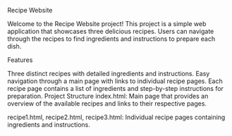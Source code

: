 Recipe Website

Welcome to the Recipe Website project! This project is a simple web application that showcases three delicious recipes. Users can navigate through the recipes to find ingredients and instructions to prepare each dish.

Features

Three distinct recipes with detailed ingredients and instructions.
Easy navigation through a main page with links to individual recipe pages.
Each recipe page contains a list of ingredients and step-by-step instructions for preparation.
Project Structure
index.html: Main page that provides an overview of the available recipes and links to their respective pages.

recipe1.html, recipe2.html, recipe3.html: Individual recipe pages containing ingredients and instructions.